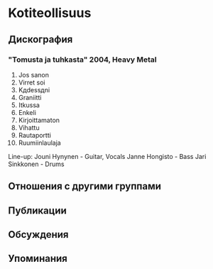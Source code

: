 # Kotiteollisuus



## Дискография

### "Tomusta ja tuhkasta" 2004, Heavy Metal

1. Jos sanon 
2. Virret soi 
3. Kдdessдni 
4. Graniitti 
5. Itkussa 
6. Enkeli 
7. Kirjoittamaton 
8. Vihattu 
9. Rautaportti 
10. Ruumiinlaulaja 

Line-up: 
Jouni Hynynen - Guitar, Vocals 
Janne Hongisto - Bass 
Jari Sinkkonen - Drums


## Отношения с другими группами


## Публикации


## Обсуждения


## Упоминания

